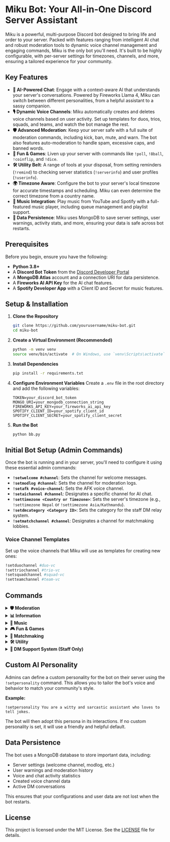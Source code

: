 # Miku Bot: Your All-in-One Discord Server Assistant

Miku is a powerful, multi-purpose Discord bot designed to bring life and order to your server. Packed with features ranging from intelligent AI chat and robust moderation tools to dynamic voice channel management and engaging commands, Miku is the only bot you'll need. It's built to be highly configurable, with per-server settings for timezones, channels, and more, ensuring a tailored experience for your community.

## Key Features

- **💬 AI-Powered Chat**: Engage with a context-aware AI that understands your server's conversations. Powered by Fireworks Llama 4, Miku can switch between different personalities, from a helpful assistant to a sassy companion.
- **🎙️ Dynamic Voice Channels**: Miku automatically creates and deletes voice channels based on user activity. Set up templates for duos, trios, squads, and teams, and watch the bot manage the rest.
- **🛡️ Advanced Moderation**: Keep your server safe with a full suite of moderation commands, including kick, ban, mute, and warn. The bot also features auto-moderation to handle spam, excessive caps, and banned words.
- **🎉 Fun & Games**: Liven up your server with commands like `!poll`, `!8ball`, `!coinflip`, and `!dice`.
- **🛠️ Utility Belt**: A range of tools at your disposal, from setting reminders (`!remind`) to checking server statistics (`!serverinfo`) and user profiles (`!userinfo`).
- **🌍 Timezone Aware**: Configure the bot to your server's local timezone for accurate timestamps and scheduling. Miku can even determine the correct timezone from a country name.
- **🎵 Music Integration**: Play music from YouTube and Spotify with a full-featured music player, including queue management and playlist support.
- **💾 Data Persistence**: Miku uses MongoDB to save server settings, user warnings, activity stats, and more, ensuring your data is safe across bot restarts.

## Prerequisites

Before you begin, ensure you have the following:
- **Python 3.8+**
- A **Discord Bot Token** from the [Discord Developer Portal](https://discord.com/developers/applications)
- A **MongoDB Atlas** account and a connection URI for data persistence.
- A **Fireworks AI API Key** for the AI chat features.
- A **Spotify Developer App** with a Client ID and Secret for music features.

## Setup & Installation

1.  **Clone the Repository**
    ```sh
    git clone https://github.com/yourusername/miku-bot.git
    cd miku-bot
    ```

2.  **Create a Virtual Environment (Recommended)**
    ```sh
    python -m venv venv
    source venv/bin/activate  # On Windows, use `venv\Scripts\activate`
    ```

3.  **Install Dependencies**
    ```sh
    pip install -r requirements.txt
    ```

4.  **Configure Environment Variables**
    Create a `.env` file in the root directory and add the following variables:
    ```env
    TOKEN=your_discord_bot_token
    MONGO_URI=your_mongodb_connection_string
    FIREWORKS_API_KEY=your_fireworks_ai_api_key
    SPOTIFY_CLIENT_ID=your_spotify_client_id
    SPOTIFY_CLIENT_SECRET=your_spotify_client_secret
    ```

5.  **Run the Bot**
    ```sh
    python bb.py
    ```

## Initial Bot Setup (Admin Commands)

Once the bot is running and in your server, you'll need to configure it using these essential admin commands:

- **`!setwelcome #channel`**: Sets the channel for welcome messages.
- **`!setmodlog #channel`**: Sets the channel for moderation logs.
- **`!setafk #voice-channel`**: Sets the AFK voice channel.
- **`!setaichannel #channel`**: Designates a specific channel for AI chat.
- **`!settimezone <Country or Timezone>`**: Sets the server's timezone (e.g., `!settimezone Nepal` or `!settimezone Asia/Kathmandu`).
- **`!setdmcategory <Category ID>`**: Sets the category for the staff DM relay system.
- **`!setmatchchannel #channel`**: Designates a channel for matchmaking lobbies.

### Voice Channel Templates
Set up the voice channels that Miku will use as templates for creating new ones:
```sh
!setduochannel #duo-vc
!settriochannel #trio-vc
!setsquadchannel #squad-vc
!setteamchannel #team-vc
```

## Commands

<details>
<summary><strong>🛡️ Moderation</strong></summary>

- `!kick @user [reason]`: Kicks a user.
- `!ban @user [reason]`: Bans a user.
- `!unban <user_id>`: Unbans a user.
- `!mute @user [duration_seconds] [reason]`: Mutes a user.
- `!unmute @user`: Unmutes a user.
- `!clear [amount]`: Deletes a number of messages.
- `!warn @user [reason]`: Warns a user.
- `!checkwarnings [@user]`: Checks warnings for a user or the server.
</details>

<details>
<summary><strong>📊 Information</strong></summary>

- `!serverinfo`: Displays server statistics.
- `!userinfo [@user]`: Shows information about a user.
- `!botinfo`: Provides bot statistics and system info.
- `!roleinfo @role`: Shows details about a role.
- `!ping`: Checks the bot's latency.
- `!avatar [@user]`: Displays a user's avatar.
- `!stats`: Shows server activity stats.
- `!vcstats`: Displays voice channel creation stats.
- `!voiceactivity [today]`: Shows the voice activity leaderboard.
- `!chatactivity`: Shows the weekly chat leaderboard.
</details>

<details>
<summary><strong>🎵 Music</strong></summary>

- `!play <url or search>`: Plays a song from YouTube or Spotify.
- `!join`: Makes the bot join your voice channel.
- `!leave`: Makes the bot leave the voice channel.
</details>

<details>
<summary><strong>🎮 Fun & Games</strong></summary>

- `!poll "Question" "Option 1" "Option 2"`: Creates a poll.
- `!8ball <question>`: Asks the magic 8-ball.
- `!coinflip`: Flips a coin.
- `!dice [sides]`: Rolls a die.
- `!miku [message]`: Interacts with the Miku personality.
</details>

<details>
<summary><strong>💞 Matchmaking</strong></summary>

- `!setmatchchannel #channel`: (Admin) Sets the official channel for matchmaking commands. Lobbies can only be created here.
- `!match <game>`: Creates a matchmaking lobby for a specific game (e.g., `!match valorant`). The bot will create an interactive embed with buttons to **Join**, **Leave**, or **Cancel** the lobby. Once the lobby is full, the bot automatically creates a private voice channel and moves all players into it.
  - Supported games and player limits:
    - `valorant`: 5 players
    - `peak`: 2 players
    - `repo`: 4 players
</details>

<details>
<summary><strong>🛠️ Utility</strong></summary>

- `!remind <time> <message>`: Sets a reminder (e.g., `!remind 1h check on dinner`).
- `!theme [theme_name]`: Sets a theme for your next created voice channel.
</details>

<details>
<summary><strong>📨 DM Support System (Staff Only)</strong></summary>

- `!dm @user <message>`: Sends a direct message to a user through the bot.
- `!dmclose @user`: Closes an active DM conversation.
- `!dmstatus`: Shows all active DM conversations.
- `!dmhelp`: Provides detailed help for the DM system.
- `!setpersonality <prompt>`: Sets a custom AI personality for the server.
</details>

## Custom AI Personality

Admins can define a custom personality for the bot on their server using the `!setpersonality` command. This allows you to tailor the bot's voice and behavior to match your community's style.

**Example:**
```
!setpersonality You are a witty and sarcastic assistant who loves to tell jokes.
```
The bot will then adopt this persona in its interactions. If no custom personality is set, it will use a friendly and helpful default.

## Data Persistence

The bot uses a MongoDB database to store important data, including:
- Server settings (welcome channel, modlog, etc.)
- User warnings and moderation history
- Voice and chat activity statistics
- Created voice channel data
- Active DM conversations

This ensures that your configurations and user data are not lost when the bot restarts.

## License

This project is licensed under the MIT License. See the [LICENSE](LICENSE) file for details.
